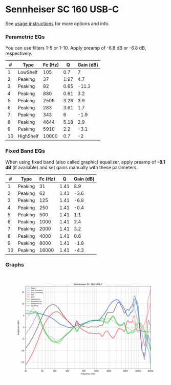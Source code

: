 # Sennheiser SC 160 USB-C
See [usage instructions](https://github.com/jaakkopasanen/AutoEq#usage) for more options and info.

### Parametric EQs
You can use filters 1-5 or 1-10. Apply preamp of -6.8 dB or -6.8 dB, respectively.

|   # | Type      |   Fc (Hz) |    Q |   Gain (dB) |
|-----|-----------|-----------|------|-------------|
|   1 | LowShelf  |       105 | 0.7  |         7   |
|   2 | Peaking   |        37 | 1.97 |         4.7 |
|   3 | Peaking   |        82 | 0.65 |       -11.3 |
|   4 | Peaking   |       880 | 0.61 |         3.2 |
|   5 | Peaking   |      2509 | 3.26 |         3.9 |
|   6 | Peaking   |       283 | 3.61 |         1.7 |
|   7 | Peaking   |       343 | 6    |        -1.9 |
|   8 | Peaking   |      4644 | 5.18 |         2.9 |
|   9 | Peaking   |      5910 | 2.2  |        -3.1 |
|  10 | HighShelf |     10000 | 0.7  |        -2   |

### Fixed Band EQs
When using fixed band (also called graphic) equalizer, apply preamp of **-8.1 dB** (if available) and set gains manually with these parameters.

|   # | Type    |   Fc (Hz) |    Q |   Gain (dB) |
|-----|---------|-----------|------|-------------|
|   1 | Peaking |        31 | 1.41 |         8.9 |
|   2 | Peaking |        62 | 1.41 |        -3.6 |
|   3 | Peaking |       125 | 1.41 |        -6.8 |
|   4 | Peaking |       250 | 1.41 |        -0.4 |
|   5 | Peaking |       500 | 1.41 |         1.1 |
|   6 | Peaking |      1000 | 1.41 |         2.4 |
|   7 | Peaking |      2000 | 1.41 |         3.2 |
|   8 | Peaking |      4000 | 1.41 |         0.6 |
|   9 | Peaking |      8000 | 1.41 |        -1.8 |
|  10 | Peaking |     16000 | 1.41 |        -4.3 |

### Graphs
![](./Sennheiser%20SC%20160%20USB-C.png)
